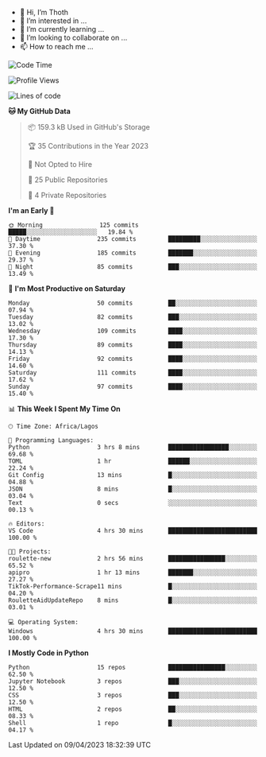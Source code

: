 <!---
thoth2357/thoth2357 is a ✨ special ✨ repository because its `README.md` (this file) appears on your GitHub profile.
You can click the Preview link to take a look at your changes.
--->

- 👋 Hi, I’m Thoth
- 👀 I’m interested in ...
- 🌱 I’m currently learning ...
- 💞️ I’m looking to collaborate on ...
- 📫 How to reach me ...




<!--START_SECTION:waka-->
![Code Time](http://img.shields.io/badge/Code%20Time-2%2C016%20hrs%2013%20mins-blue)

![Profile Views](http://img.shields.io/badge/Profile%20Views-67-blue)

![Lines of code](https://img.shields.io/badge/From%20Hello%20World%20I%27ve%20Written-25.9%20million%20lines%20of%20code-blue)

**🐱 My GitHub Data** 

> 📦 159.3 kB Used in GitHub's Storage 
 > 
> 🏆 35 Contributions in the Year 2023
 > 
> 🚫 Not Opted to Hire
 > 
> 📜 25 Public Repositories 
 > 
> 🔑 4 Private Repositories 
 > 
**I'm an Early 🐤** 

```text
🌞 Morning                125 commits         █████░░░░░░░░░░░░░░░░░░░░   19.84 % 
🌆 Daytime                235 commits         █████████░░░░░░░░░░░░░░░░   37.30 % 
🌃 Evening                185 commits         ███████░░░░░░░░░░░░░░░░░░   29.37 % 
🌙 Night                  85 commits          ███░░░░░░░░░░░░░░░░░░░░░░   13.49 % 
```
📅 **I'm Most Productive on Saturday** 

```text
Monday                   50 commits          ██░░░░░░░░░░░░░░░░░░░░░░░   07.94 % 
Tuesday                  82 commits          ███░░░░░░░░░░░░░░░░░░░░░░   13.02 % 
Wednesday                109 commits         ████░░░░░░░░░░░░░░░░░░░░░   17.30 % 
Thursday                 89 commits          ████░░░░░░░░░░░░░░░░░░░░░   14.13 % 
Friday                   92 commits          ████░░░░░░░░░░░░░░░░░░░░░   14.60 % 
Saturday                 111 commits         ████░░░░░░░░░░░░░░░░░░░░░   17.62 % 
Sunday                   97 commits          ████░░░░░░░░░░░░░░░░░░░░░   15.40 % 
```


📊 **This Week I Spent My Time On** 

```text
🕑︎ Time Zone: Africa/Lagos

💬 Programming Languages: 
Python                   3 hrs 8 mins        █████████████████░░░░░░░░   69.68 % 
TOML                     1 hr                ██████░░░░░░░░░░░░░░░░░░░   22.24 % 
Git Config               13 mins             █░░░░░░░░░░░░░░░░░░░░░░░░   04.88 % 
JSON                     8 mins              █░░░░░░░░░░░░░░░░░░░░░░░░   03.04 % 
Text                     0 secs              ░░░░░░░░░░░░░░░░░░░░░░░░░   00.13 % 

🔥 Editors: 
VS Code                  4 hrs 30 mins       █████████████████████████   100.00 % 

🐱‍💻 Projects: 
roulette-new             2 hrs 56 mins       ████████████████░░░░░░░░░   65.52 % 
apipro                   1 hr 13 mins        ███████░░░░░░░░░░░░░░░░░░   27.27 % 
TikTok-Performance-Scrape11 mins             █░░░░░░░░░░░░░░░░░░░░░░░░   04.20 % 
RouletteAidUpdateRepo    8 mins              █░░░░░░░░░░░░░░░░░░░░░░░░   03.01 % 

💻 Operating System: 
Windows                  4 hrs 30 mins       █████████████████████████   100.00 % 
```

**I Mostly Code in Python** 

```text
Python                   15 repos            ████████████████░░░░░░░░░   62.50 % 
Jupyter Notebook         3 repos             ███░░░░░░░░░░░░░░░░░░░░░░   12.50 % 
CSS                      3 repos             ███░░░░░░░░░░░░░░░░░░░░░░   12.50 % 
HTML                     2 repos             ██░░░░░░░░░░░░░░░░░░░░░░░   08.33 % 
Shell                    1 repo              █░░░░░░░░░░░░░░░░░░░░░░░░   04.17 % 
```




 Last Updated on 09/04/2023 18:32:39 UTC
<!--END_SECTION:waka-->
<!--![](http://github-profile-summary-cards.vercel.app/api/cards/profile-details?username=thoth2357&theme=2077)

![](http://github-profile-summary-cards.vercel.app/api/cards/stats?username=thoth2357&theme=2077)![](http://github-profile-summary-cards.vercel.app/api/cards/productive-time?username=thoth2357&theme=2077&utcOffset=8) -->
